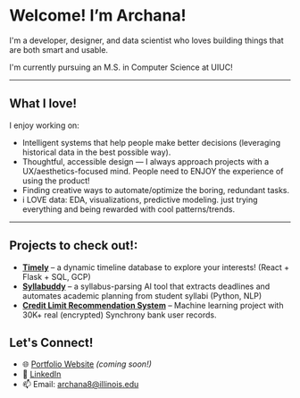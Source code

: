 # Welcome! I’m Archana! 
I'm a developer, designer, and data scientist who loves building things that are both smart and usable.

I'm currently pursuing an M.S. in Computer Science at UIUC!

---

## What I love!

I enjoy working on:
- Intelligent systems that help people make better decisions (leveraging historical data in the best possible way). 
- Thoughtful, accessible design — I always approach projects with a UX/aesthetics-focused mind. People need to ENJOY the experience of using the product!
- Finding creative ways to automate/optimize the boring, redundant tasks.
- i LOVE data: EDA, visualizations, predictive modeling. just trying everything and being rewarded with cool patterns/trends.

---

## Projects to check out!:

- [**Timely**](https://github.com/ArchieMucharla/Timely) – a dynamic timeline database to explore your interests! (React + Flask + SQL, GCP)
- [**Syllabuddy**](https://youtu.be/GzYfPOZ2PMA) – a syllabus-parsing AI tool that extracts deadlines and automates academic planning from student syllabi (Python, NLP)
- [**Credit Limit Recommendation System**](https://www.youtube.com/watch?v=l9dY-Pn3Fw4) – Machine learning project with 30K+ real (encrypted) Synchrony bank user records.

## Let's Connect!

- 🌐 [Portfolio Website](#) *(coming soon!)*  
- 💼 [LinkedIn](https://linkedin.com/in/amucharla)  
- 📫 Email: archana8@illinois.edu  


<!--
**ArchieMucharla/ArchieMucharla** is a ✨ _special_ ✨ repository because its `README.md` (this file) appears on your GitHub profile.

Here are some ideas to get you started:

- 🔭 I’m currently working on ...
- 🌱 I’m currently learning ...
- 👯 I’m looking to collaborate on ...
- 🤔 I’m looking for help with ...
- 💬 Ask me about ...
- 📫 How to reach me: ...
- 😄 Pronouns: ...
- ⚡ Fun fact: ...
-->
